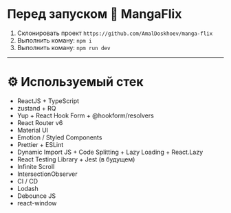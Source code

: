 # Перед запуском 💮 MangaFlix

1. Склонировать проект `https://github.com/AmalDoskhoev/manga-flix`
2. Выполнить коману: `npm i`
3. Выполнить коману: `npm run dev`

---

# ⚙ Используемый стек 
- ReactJS + TypeScript
- zustand + RQ 
- Yup + React Hook Form + @hookform/resolvers
- React Router v6
- Material UI
- Emotion / Styled Components
- Prettier + ESLint
- Dynamic Import JS + Code Splitting + Lazy Loading + React.Lazy
- React Testing Library + Jest (в будущем)
- Infinite Scroll
- IntersectionObserver
- CI / CD
- Lodash
- Debounce JS
- react-window
